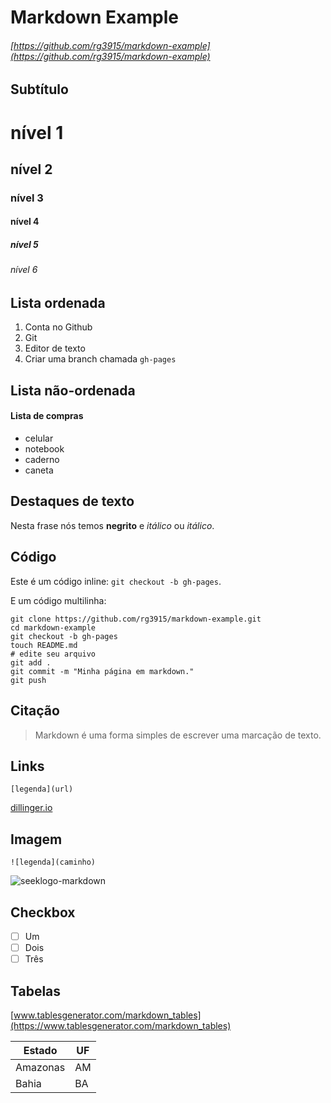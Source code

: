 # Markdown Example
###### [https://github.com/rg3915/markdown-example](https://github.com/rg3915/markdown-example)

## Subtítulo

# nível 1
## nível 2
### nível 3
#### nível 4
##### nível 5
###### nível 6

## Lista ordenada

1. Conta no Github
2. Git
3. Editor de texto
4. Criar uma branch chamada `gh-pages`

## Lista não-ordenada

#### Lista de compras

* celular
* notebook
* caderno
* caneta

## Destaques de texto

Nesta frase nós temos **negrito** e _itálico_ ou *itálico*.

## Código

Este é um código inline: `git checkout -b gh-pages`.

E um código multilinha:

```
git clone https://github.com/rg3915/markdown-example.git
cd markdown-example
git checkout -b gh-pages
touch README.md
# edite seu arquivo
git add .
git commit -m "Minha página em markdown."
git push
```

## Citação

> Markdown é uma forma simples de escrever uma marcação de texto.

## Links

`[legenda](url)`

[dillinger.io](https://dillinger.io/)

## Imagem

`![legenda](caminho)`

![seeklogo-markdown](https://seeklogo.com/images/M/markdown-logo-102FDA095E-seeklogo.com.png)

## Checkbox

- [ ] Um
- [ ] Dois
- [ ] Três

## Tabelas

[www.tablesgenerator.com/markdown_tables](https://www.tablesgenerator.com/markdown_tables)

| Estado   | UF |
|----------|----|
| Amazonas | AM |
| Bahia    | BA |
